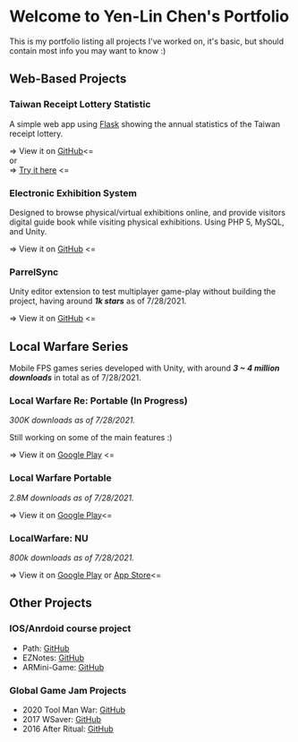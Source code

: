 # Welcome to Yen-Lin Chen's Portfolio

This is my portfolio listing all projects I've worked on, it's basic, but should contain most info you may want to know :)


## Web-Based Projects
### Taiwan Receipt Lottery Statistic
A simple web app using [Flask](https://github.com/pallets/flask) showing the annual statistics of the Taiwan receipt lottery.

=> View it on [GitHub](https://github.com/314pies/Taiwan-receipt-lottery-statistic)<=  
or  
=> [Try it here](https://tw-lottery-statistic.appspot.com/) <=

### Electronic Exhibition System
Designed to browse physical/virtual exhibitions online, and provide visitors digital guide book while visiting physical exhibitions. Using PHP 5, MySQL, and Unity.  

=> View it on [GitHub](https://github.com/314pies/EES_Console) <=

### ParrelSync

Unity editor extension to test multiplayer game-play without building the project, having around ***1k stars*** as of 7/28/2021.  

=> View it on [GitHub](https://github.com/VeriorPies/ParrelSync) <=

## Local Warfare Series
Mobile FPS games series developed with Unity, with around ***3 ~ 4 million downloads*** in total as of 7/28/2021.  

### Local Warfare Re: Portable (In Progress)

*300K downloads as of 7/28/2021.*  

Still working on some of the main features :)

=> View it on [Google Play](https://play.google.com/store/apps/details?id=com.DazadGame.LocalWarfareRePortable) <=

### Local Warfare Portable
*2.8M downloads as of 7/28/2021.*  

=> View it on [Google Play](https://play.google.com/store/apps/details?id=com.OldProduct.LocalWarfarePortable)<=


### LocalWarfare: NU
*800k downloads as of 7/28/2021.*  

=> View it on [Google Play](https://play.google.com/store/apps/details?id=com.BUProduct.LocalWarfarePortable)  or [App Store](https://apps.apple.com/us/app/local-warfare-name-unknown/id1495948767)<=

## Other Projects

### IOS/Anrdoid course project
* Path: [GitHub](https://github.com/314pies/Paths)
* EZNotes: [GitHub](https://github.com/314pies/EZNotes)
* ARMini-Game: [GitHub](https://github.com/314pies/ARMiniGame)

### Global Game Jam Projects
* 2020 Tool Man War: [GitHub](https://github.com/314pies/ggj2020)
* 2017 WSaver: [GitHub](https://github.com/314pies/WSaver)
* 2016 After Ritual: [GitHub](https://github.com/314pies/project-ggj2016)
